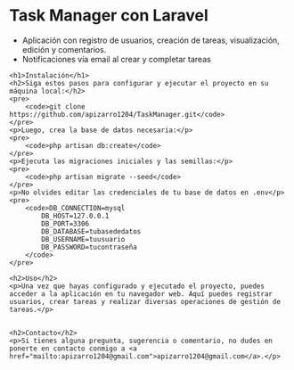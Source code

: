    <h1>Task Manager con Laravel</h1>
    <ul>
        <li>Aplicación con registro de usuarios, creación de tareas, visualización, edición y comentarios.</li>
        <li>Notificaciones vía email al crear y completar tareas</li>
    </ul>


    <h1>Instalación</h1>
    <h2>Siga estos pasos para configurar y ejecutar el proyecto en su máquina local:</h2>
    <pre>
        <code>git clone https://github.com/apizarro1204/TaskManager.git</code>
    </pre>
    <p>Luego, crea la base de datos necesaria:</p>
    <pre>
        <code>php artisan db:create</code>
    </pre>
    <p>Ejecuta las migraciones iniciales y las semillas:</p>
    <pre>
        <code>php artisan migrate --seed</code>
    </pre>
    <p>No olvides editar las credenciales de tu base de datos en .env</p>
    <pre>
        <code>DB_CONNECTION=mysql
            DB_HOST=127.0.0.1
            DB_PORT=3306
            DB_DATABASE=tubasededatos
            DB_USERNAME=tuusuario
            DB_PASSWORD=tucontraseña
        </code>
    </pre>

    <h2>Uso</h2>
    <p>Una vez que hayas configurado y ejecutado el proyecto, puedes acceder a la aplicación en tu navegador web. Aquí puedes registrar usuarios, crear tareas y realizar diversas operaciones de gestión de tareas.</p>


    <h2>Contacto</h2>
    <p>Si tienes alguna pregunta, sugerencia o comentario, no dudes en ponerte en contacto conmigo a <a href="mailto:apizarro1204@gmail.com">apizarro1204@gmail.com</a>.</p>
